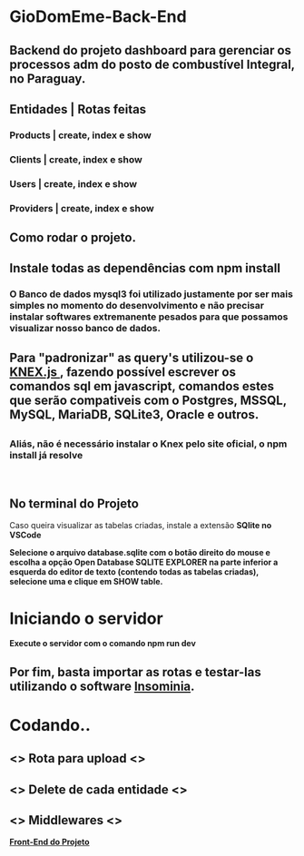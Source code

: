 <html>
<h1> GioDomEme-Back-End </h1> 
<h2> Backend do projeto dashboard  para gerenciar os processos adm do posto de combustível  Integral, no Paraguay. </h2>
  <h2> Entidades    | Rotas feitas</h2>
  <h3> Products     | create, index e show </h3>                
  <h3> Clients      | create, index e show </h3>              
  <h3> Users        | create, index e show </h3>            
  <h3> Providers    | create, index e show </h3>            
  
  <h2> Como rodar o projeto. </h2>
  
   <h2> Instale todas as dependências com <b> npm install</b> </h2>
    <h3> O Banco de dados mysql3 foi utilizado justamente por ser mais simples no momento do desenvolvimento e não precisar instalar softwares extremanente pesados para que possamos visualizar nosso banco de dados. </h3>
    <h2> Para "padronizar" as query's utilizou-se o <a href="http://knexjs.org/"> KNEX.js </a>, fazendo possível escrever os comandos sql em javascript, comandos estes que serão compativeis com o Postgres, MSSQL, MySQL, MariaDB, SQLite3, Oracle e outros. <h2> 
  <h3> Aliás, não é necessário instalar o Knex pelo site oficial, o <b> npm install </b> já resolve </h3>
  
  </br>
  
  <h2> No terminal do Projeto</h2>
    <p> Caso queira visualizar as tabelas criadas, instale a extensão <b>SQlite<b/> no VSCode </p>
  <p> Selecione o arquivo <b>database.sqlite</b> com o botão direito do mouse e escolha a opção <b> Open Database </b. Irá aparecer uma nova opção <b> SQLITE EXPLORER </b> na parte inferior a esquerda do editor de texto (contendo todas as tabelas criadas), selecione uma e clique em SHOW table.</p>
  
  <h1> Iniciando o servidor</h1>
  
  <p> Execute o servidor com o comando <b> npm run dev</b> </p> 
  
  <h2> Por fim, basta importar as rotas e testar-las utilizando o software <a href="https://insomnia.rest/">Insominia</a>. </h2>
   
<h1> Codando.. </h1>
  <h2>  <> Rota para upload <> </h2> 
  <h2> <> Delete de cada entidade <> </h2> 
     <h2> <> Middlewares <> </h2> 

<a href="https://github.com/gioinsfran1998/GioDom-FrontEnd-Web"> Front-End do Projeto</a>

</html>
